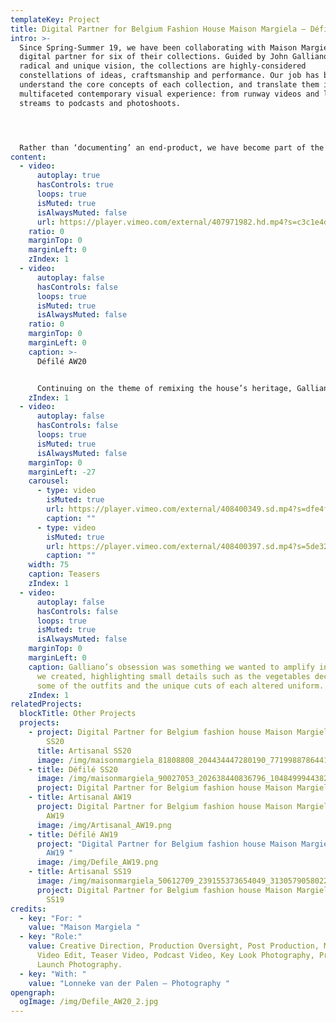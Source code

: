 ```yaml
---
templateKey: Project
title: Digital Partner for Belgium Fashion House Maison Margiela – Défilé AW20
intro: >-
  Since Spring-Summer 19, we have been collaborating with Maison Margiela as a
  digital partner for six of their collections. Guided by John Galliano’s
  radical and unique vision, the collections are highly-considered
  constellations of ideas, craftsmanship and performance. Our job has been to
  understand the core concepts of each collection, and translate them into a
  multifaceted contemporary visual experience: from runway videos and live show
  streams to podcasts and photoshoots.




  Rather than ‘documenting’ an end-product, we have become part of the making-process itself. Drawing on the maison’s craft-based approach, we have come up with tailor-made formats and visual communication strategies that respond to the specific themes and language of each season. Building new forms that work alongside Galliano’s avant-garde thought-process, the digital universes we have created are an extension of the collection, rather than a documentation of it.
content:
  - video:
      autoplay: true
      hasControls: true
      loops: true
      isMuted: true
      isAlwaysMuted: false
      url: https://player.vimeo.com/external/407971982.hd.mp4?s=c3c1e4d1c95ec22e70dfd4f2338715b59ffb8148&profile_id=175
    ratio: 0
    marginTop: 0
    marginLeft: 0
    zIndex: 1
  - video:
      autoplay: false
      hasControls: false
      loops: true
      isMuted: true
      isAlwaysMuted: false
    ratio: 0
    marginTop: 0
    marginLeft: 0
    caption: >-
      Défilé AW20


      Continuing on the theme of remixing the house’s heritage, Galliano’s concept of ‘Recicla’ – resurrecting and deconstructing shapes from the past – was at the core of this collection. Driven by a new obsession with uniforms, the garments played on the idea of ‘work-in-progress’ as a new approach for the house’s future.
    zIndex: 1
  - video:
      autoplay: false
      hasControls: false
      loops: true
      isMuted: true
      isAlwaysMuted: false
    marginTop: 0
    marginLeft: -27
    carousel:
      - type: video
        isMuted: true
        url: https://player.vimeo.com/external/408400349.sd.mp4?s=dfe4fdec6491f6e166ddd1ea7ab0de4b9c7de5bc&profile_id=165
        caption: ""
      - type: video
        isMuted: true
        url: https://player.vimeo.com/external/408400397.sd.mp4?s=5de32129668f701c31a4076d4cfed459f2c58998&profile_id=165
        caption: ""
    width: 75
    caption: Teasers
    zIndex: 1
  - video:
      autoplay: false
      hasControls: false
      loops: true
      isMuted: true
      isAlwaysMuted: false
    marginTop: 0
    marginLeft: 0
    caption: Galliano’s obsession was something we wanted to amplify in the assets
      we created, highlighting small details such as the vegetables decorating
      some of the outfits and the unique cuts of each altered uniform.
    zIndex: 1
relatedProjects:
  blockTitle: Other Projects
  projects:
    - project: Digital Partner for Belgium fashion house Maison Margiela – Artisanal
        SS20
      title: Artisanal SS20
      image: /img/maisonmargiela_81808808_204434447280190_7719988786441022934_n.jpg
    - title: Défilé SS20
      image: /img/maisonmargiela_90027053_202638440836796_1048499944382231102_n.jpg
      project: Digital Partner for Belgium fashion house Maison Margiela – Défilé SS20
    - title: Artisanal AW19
      project: Digital Partner for Belgium fashion house Maison Margiela – Artisanal
        AW19
      image: /img/Artisanal_AW19.png
    - title: Défilé AW19
      project: "Digital Partner for Belgium fashion house Maison Margiela - Défilé
        AW19 "
      image: /img/Defile_AW19.png
    - title: Artisanal SS19
      image: /img/maisonmargiela_50612709_239155373654049_3130579058022923543_n.jpg
      project: Digital Partner for Belgium fashion house Maison Margiela – Artisanal
        SS19
credits:
  - key: "For: "
    value: "Maison Margiela "
  - key: "Role:"
    value: Creative Direction, Production Oversight, Post Production, Main Show
      Video Edit, Teaser Video, Podcast Video, Key Look Photography, Product
      Launch Photography.
  - key: "With: "
    value: "Lonneke van der Palen – Photography "
opengraph:
  ogImage: /img/Defile_AW20_2.jpg
---
```

